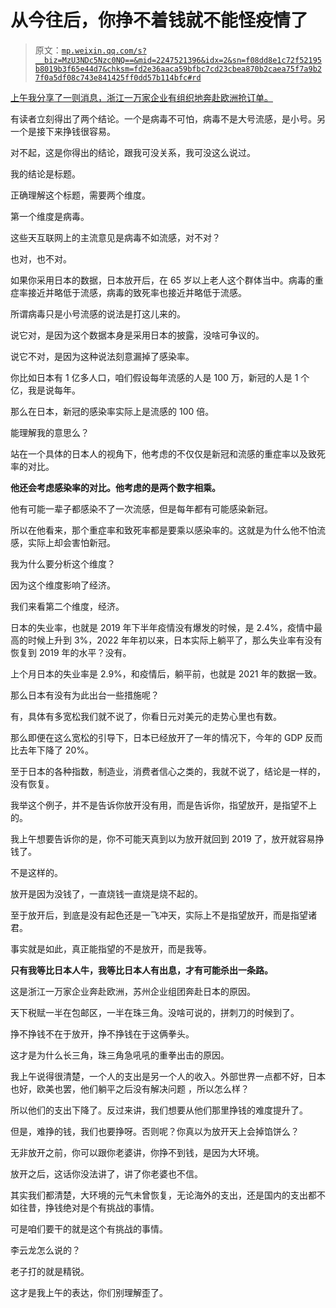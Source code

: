 # 从今往后，你挣不着钱就不能怪疫情了

> 原文：[`mp.weixin.qq.com/s?__biz=MzU3NDc5Nzc0NQ==&mid=2247521396&idx=2&sn=f08dd8e1c72f52195b8019b3f65e44d7&chksm=fd2e36aaca59bfbc7cd23cbea870b2caea75f7a9b27f0a5df08c743e841425ff0dd57b114bfc#rd`](http://mp.weixin.qq.com/s?__biz=MzU3NDc5Nzc0NQ==&mid=2247521396&idx=2&sn=f08dd8e1c72f52195b8019b3f65e44d7&chksm=fd2e36aaca59bfbc7cd23cbea870b2caea75f7a9b27f0a5df08c743e841425ff0dd57b114bfc#rd)

[上午我分享了一则消息，浙江一万家企业有组织地奔赴欧洲抢订单。](http://mp.weixin.qq.com/s?__biz=MzU0MjYwNDU2Mw==&mid=2247509096&idx=2&sn=fa02c89403652d8424aa1ca9ab31183b&chksm=fb1ac814cc6d4102e8effba555ad238073f4057eb1a21f518d04bf708c54c77ada41b9cd9ccc&scene=21#wechat_redirect) 

有读者立刻得出了两个结论。一个是病毒不可怕，病毒不是大号流感，是小号。另一个是接下来挣钱很容易。 

对不起，这是你得出的结论，跟我可没关系，我可没这么说过。

我的结论是标题。 

正确理解这个标题，需要两个维度。

第一个维度是病毒。

这些天互联网上的主流意见是病毒不如流感，对不对？

也对，也不对。

如果你采用日本的数据，日本放开后，在 65 岁以上老人这个群体当中。病毒的重症率接近并略低于流感，病毒的致死率也接近并略低于流感。 

所谓病毒只是小号流感的说法是打这儿来的。 

说它对，是因为这个数据本身是采用日本的披露，没啥可争议的。 

说它不对，是因为这种说法刻意漏掉了感染率。 

你比如日本有 1 亿多人口，咱们假设每年流感的人是 100 万，新冠的人是 1 个亿，我是说每年。 

那么在日本，新冠的感染率实际上是流感的 100 倍。 

能理解我的意思么？ 

站在一个具体的日本人的视角下，他考虑的不仅仅是新冠和流感的重症率以及致死率的对比。 

**他还会考虑感染率的对比。他考虑的是两个数字相乘。**

他有可能一辈子都感染不了一次流感，但是每年都有可能感染新冠。

所以在他看来，那个重症率和致死率都是要乘以感染率的。这就是为什么他不怕流感，实际上却会害怕新冠。

我为什么要分析这个维度？ 

因为这个维度影响了经济。

我们来看第二个维度，经济。

日本的失业率，也就是 2019 年下半年疫情没有爆发的时候，是 2.4%，疫情中最高的时候上升到 3%，2022 年年初以来，日本实际上躺平了，那么失业率有没有恢复到 2019 年的水平？没有。 

上个月日本的失业率是 2.9%，和疫情后，躺平前，也就是 2021 年的数据一致。

那么日本有没有为此出台一些措施呢？ 

有，具体有多宽松我们就不说了，你看日元对美元的走势心里也有数。

那么即便在这么宽松的引导下，日本已经放开了一年的情况下，今年的 GDP 反而比去年下降了 20%。

至于日本的各种指数，制造业，消费者信心之类的，我就不说了，结论是一样的，没有恢复。 

我举这个例子，并不是告诉你放开没有用，而是告诉你，指望放开，是指望不上的。 

我上午想要告诉你的是，你不可能天真到以为放开就回到 2019 了，放开就容易挣钱了。

不是这样的。 

放开是因为没钱了，一直烧钱一直烧是烧不起的。 

至于放开后，到底是没有起色还是一飞冲天，实际上不是指望放开，而是指望诸君。

事实就是如此，真正能指望的不是放开，而是我等。 

**只有我等比日本人牛，我等比日本人有出息，才有可能杀出一条路。** 

这是浙江一万家企业奔赴欧洲，苏州企业组团奔赴日本的原因。

天下税赋一半在包邮区，一半在珠三角。没啥可说的，拼刺刀的时候到了。 

挣不挣钱不在于放开，挣不挣钱在于这俩拳头。 

这才是为什么长三角，珠三角急吼吼的重拳出击的原因。 

我上午说得很清楚，一个人的支出是另一个人的收入。外部世界一点都不好，日本也好，欧美也罢，他们躺平之后没有解决问题 ，所以怎么样？ 

所以他们的支出下降了。反过来讲，我们想要从他们那里挣钱的难度提升了。

但是，难挣的钱，我们也要挣呀。否则呢？你真以为放开天上会掉馅饼么？

无非放开之前，你可以跟你老婆讲，你挣不到钱，是因为大环境。 

放开之后，这话你没法讲了，讲了你老婆也不信。

其实我们都清楚，大环境的元气未曾恢复，无论海外的支出，还是国内的支出都不如往昔，挣钱绝对是个有挑战的事情。 

可是咱们要干的就是这个有挑战的事情。 

李云龙怎么说的？

老子打的就是精锐。

这才是我上午的表达，你们别理解歪了。